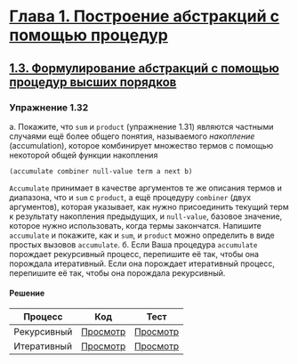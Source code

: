 # [Глава 1. Построение абстракций с помощью процедур](index.md#Глава-1-Построение-абстракций-с-помощью-процедур)
## [1.3. Формулирование абстракций с помощью процедур высших порядков](index.md#13-Формулирование-абстракций-с-помощью-процедур-высших-порядков)

### Упражнение 1.32
а. Покажите, что `sum` и `product` (упражнение 1.31) являются частными случаями
ещё более общего понятия, называемого _накопление_ (accumulation), которое
комбинирует множество термов с помощью некоторой общей функции накопления

```racket
(accumulate combiner null-value term a next b)
```

`Accumulate` принимает в качестве аргументов те же описания термов и диапазона,
что и `sum` с `product`, а ещё процедуру `combiner` (двух аргументов), которая
указывает, как нужно присоединить текущий терм к результату накопления
предыдущих, и `null-value`, базовое значение, которое нужно использовать, когда
термы закончатся. Напишите `accumulate` и покажите, как и `sum`, и `product`
можно определить в виде простых вызовов `accumulate`.
б. Если Ваша процедура `accumulate` порождает рекурсивный процесс, перепишите её
так, чтобы она порождала итеративный. Если она порождает итеративный процесс,
перепишите её так, чтобы она порождала рекурсивный.

#### Решение
Процесс | Код | Тест
--- | --- | ---
Рекурсивный | [Просмотр](../../src/chapter01/exercise_1_32r.rkt) | [Просмотр](../../test/chapter01/test_exercise_1_32r.rkt)
Итеративный | [Просмотр](../../src/chapter01/exercise_1_32i.rkt) | [Просмотр](../../test/chapter01/test_exercise_1_32i.rkt)

